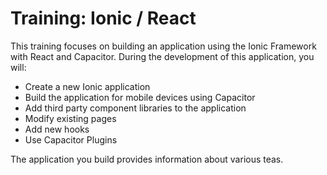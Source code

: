 # Training: Ionic / React

This training focuses on building an application using the Ionic Framework with React and Capacitor. During the development of this application, you will:

- Create a new Ionic application
- Build the application for mobile devices using Capacitor
- Add third party component libraries to the application
- Modify existing pages
- Add new hooks
- Use Capacitor Plugins

The application you build provides information about various teas.
